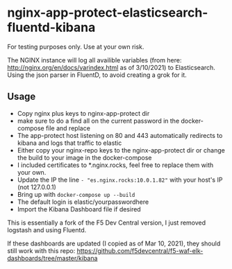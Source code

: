# nginx-app-protect-elasticsearch-fluentd-kibana

For testing purposes only. Use at your own risk.

The NGINX instance will log all availible variables (from here: <http://nginx.org/en/docs/varindex.html> as of 3/10/2021) to Elasticsearch. Using the json parser in FluentD, to avoid creating a grok for it.

## Usage

* Copy nginx plus keys to nginx-app-protect dir
* make sure to do a find all on the current password in the docker-compose file and replace
* The app-protect host listening on 80 and 443 automatically redirects to kibana and logs that traffic to elastic
* Either copy your nginx-repo keys to the nginx-app-protect dir or change the build to your image in the docker-compose
* I included certificates to *.nginx.rocks, feel free to replace them with your own.
* Update the IP the line `- "es.nginx.rocks:10.0.1.82"` with your host's IP (not 127.0.0.1)
* Bring up with `docker-compose up --build`
* The default login is elastic/yourpasswordhere
* Import the Kibana Dashboard file if desired


This is essentially a fork of the F5 Dev Central version, I just removed logstash and using Fluentd.

If these dashboards are updated (I copied as of Mar 10, 2021), they should still work with this repo:
<https://github.com/f5devcentral/f5-waf-elk-dashboards/tree/master/kibana>
